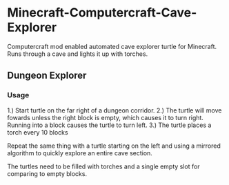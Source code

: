 # Minecraft-Computercraft-Cave-Explorer
Computercraft mod enabled automated cave explorer turtle for Minecraft. Runs through a cave and lights it up with torches.

## Dungeon Explorer

### Usage
1.) Start turtle on the far right of a dungeon corridor.
2.) The turtle will move fowards unless the right block is empty, which causes it to turn right. Running into a block causes the turtle to turn left.
3.) The turtle places a torch every 10 blocks

Repeat the same thing with a turtle starting on the left and using a mirrored algorithm to quickly explore an entire cave section.

The turtles need to be filled with torches and a single empty slot for comparing to empty blocks.
